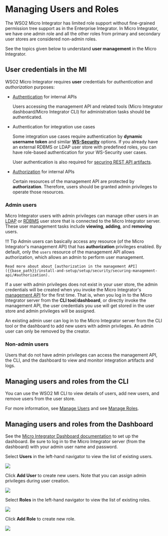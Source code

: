 # Managing Users and Roles

The WSO2 Micro Integrator has limited role support without fine-grained permission tree support as in the Enterprise Integrator. In Micro Integrator, we have one admin role and all the other roles from primary and secondary user stores are considered non-admin roles.

See the topics given below to understand **user management** in the Micro Integrator.

## User credentials in the MI

WSO2 Micro Integrator requires <b>user</b> credentials for <i>authentication</i> and <i>authorization</i> purposes:

-	[Authentication]({{base_path}}/install-and-setup/setup/security/securing-management-api/#authentication-jwt) for internal APIs

	Users accessing the management API and related tools (Micro Integrator dashboard/Micro Integrator CLI) for administration tasks should be authenticated.

-	Authentication for integration use cases

	Some integration use cases require authentication by <b>dynamic username token</b> and similar <b>[WS-Security]({{base_path}}/reference/mi-security-reference/security-implementation)</b> options. If you already have an external RDBMS or LDAP user store with predefined roles, you can have role-based authentication for your WS-Security user cases. 

	 User authentication is also required for [securing REST API artifacts]({{base_path}}/develop/advanced-development/applying-security-to-an-api).

-	[Authorization]({{base_path}}/install-and-setup/setup/security/securing-management-api/#authorization) for internal APIs

	 Certain resources of the management API are protected by <b>authorization</b>. Therefore, users should be granted admin privileges to operate those resources.

### Admin users

Micro Integrator users with admin privileges can manage other users in an [LDAP]({{base_path}}/install-and-setup/setup/user-stores/setting-up-a-userstore/#configuring-an-ldap-user-store) or [RDBMS]({{base_path}}/install-and-setup/setup/user-stores/setting-up-a-userstore/#configuring-an-rdbms-user-store) user store that is connected to the Micro Integrator server. These user management tasks include <b>viewing</b>, <b>adding</b>, and <b>removing</b> users.

!!! Tip
	Admin users can basically access any resource (of the Micro Integrator's management API) that has <b>authorization</b> privileges enabled. By default, only the `users` resource of the management API allows authorization, which allows an admin to perform user management. 

	Read more about about [authorization in the management API]({{base_path}}/install-and-setup/setup/security/securing-management-api/#authorization).

If a user with admin privileges does not exist in your user store, the admin credentials will be created when you invoke the Micro Integrator's [management API]({{base_path}}/observe-and-manage/working-with-management-api) for the first time. That is, when you log in to the Micro Integrator server from the <b>CLI tool</b>/<b>dashboard</b>, or directly invoke the management API, the user credentials you use will get stored in the user store and admin privileges will be assigned.

An existing admin user can log in to the Micro Integrator server from the CLI tool or the dashboard to add new users with admin privileges. An admin user can only be removed by the creator.

### Non-admin users

Users that do not have admin privileges can access the management API, the CLI, and the dashboard to view and monitor integration artifacts and logs.

## Managing users and roles from the CLI

You can use the WSO2 MI CLI to view details of users, add new users, and remove users from the user store.

For more information, see [Manage Users]({{base_path}}/observe-and-manage/managing-integrations-with-micli/#manage-users) and see [Manage Roles]({{base_path}}/observe-and-manage/managing-integrations-with-micli/#manage-roles).

## Managing users and roles from the Dashboard

See the [Micro Integrator Dashboard documentation]({{base_path}}/observe-and-manage/working-with-monitoring-dashboard) to set up the dashboard. Be sure to log in to the Micro Integrator server (from the dashboard) with your admin user name and password.

Select <b>Users</b> in the left-hand navigator to view the list of existing users.

<img src="{{base_path}}/assets/img/integrate/monitoring-dashboard/dashboard-users-1.png">

Click <b>Add User</b> to create new users. Note that you can assign admin privileges during user creation.

<img src="{{base_path}}/assets/img/integrate/monitoring-dashboard/dashboard-users-2.png">

Select <b>Roles</b> in the left-hand navigator to view the list of existing roles.

<img src="{{base_path}}/assets/img/integrate/monitoring-dashboard/mi_dashboard_list_roles.png">

Click <b>Add Role</b> to create new role.

<img src="{{base_path}}/assets/img/integrate/monitoring-dashboard/mi_dashboard_add_role_sc.png">
